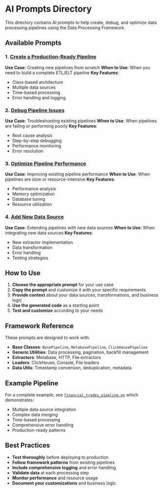 # AI Prompts Directory

This directory contains AI prompts to help create, debug, and optimize data processing pipelines using the Data Processing Framework.

## Available Prompts

### 1. [Create a Production-Ready Pipeline](prompts.md#prompt-1-create-a-production-ready-pipeline)
**Use Case**: Creating new pipelines from scratch
**When to Use**: When you need to build a complete ETL/ELT pipeline
**Key Features**: 
- Class-based architecture
- Multiple data sources
- Time-based processing
- Error handling and logging

### 2. [Debug Pipeline Issues](prompts.md#prompt-2-debug-pipeline-issues)
**Use Case**: Troubleshooting existing pipelines
**When to Use**: When pipelines are failing or performing poorly
**Key Features**:
- Root cause analysis
- Step-by-step debugging
- Performance monitoring
- Error resolution

### 3. [Optimize Pipeline Performance](prompts.md#prompt-3-optimize-pipeline-performance)
**Use Case**: Improving existing pipeline performance
**When to Use**: When pipelines are slow or resource-intensive
**Key Features**:
- Performance analysis
- Memory optimization
- Database tuning
- Resource utilization

### 4. [Add New Data Source](prompts.md#prompt-4-add-new-data-source)
**Use Case**: Extending pipelines with new data sources
**When to Use**: When integrating new data sources
**Key Features**:
- New extractor implementation
- Data transformation
- Error handling
- Testing strategies

## How to Use

1. **Choose the appropriate prompt** for your use case
2. **Copy the prompt** and customize it with your specific requirements
3. **Provide context** about your data sources, transformations, and business logic
4. **Use the generated code** as a starting point
5. **Test and customize** according to your needs

## Framework Reference

These prompts are designed to work with:
- **Base Classes**: `BasePipeline`, `MetabasePipeline`, `ClickHousePipeline`
- **Generic Utilities**: Data processing, pagination, backfill management
- **Extractors**: Metabase, HTTP, File extractors
- **Loaders**: ClickHouse, Console, File loaders
- **Data Utils**: Timestamp conversion, deduplication, metadata

## Example Pipeline

For a complete example, see [`financial_trades_pipeline.py`](../../src/pipelines/financial_trades_pipeline.py) which demonstrates:
- Multiple data source integration
- Complex data merging
- Time-based processing
- Comprehensive error handling
- Production-ready patterns

## Best Practices

- **Test thoroughly** before deploying to production
- **Follow framework patterns** from existing pipelines
- **Include comprehensive logging** and error handling
- **Validate data** at each processing step
- **Monitor performance** and resource usage
- **Document your customizations** and business logic
